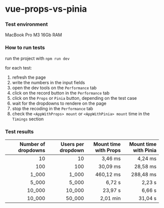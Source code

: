 # vue-props-vs-pinia

### Test environment

MacBook Pro M3 16Gb RAM

### How to run tests

run the project with `npm run dev`

for each test:

1. refresh the page
2. write the numbers in the input fields
3. open the dev tools on the `Performance` tab
4. click on the record button in the `Performance` tab
5. click on the `Props` or `Pinia` button, depending on the test case
6. wait for the dropdowns to rendere on the page
7. stop the recoding in the `Performance` tab
8. check the `<AppWithProps> mount` or `<AppWithPinia> mount` time in the `Timings` section

### Test results

| Number of dropdowns | Users per dropdown | Mount time with Props | Mount time with Pinia |
| ------------------: | -----------------: | --------------------: | --------------------: |
|                  10 |                 10 |               3,46 ms |               4,24 ms |
|                 100 |                100 |              30,09 ms |              28,58 ms |
|               1_000 |              1_000 |             460,12 ms |             288,48 ms |
|               5_000 |              5_000 |                6,72 s |                2,23 s |
|              10_000 |             10_000 |               23,97 s |                6,66 s |
|              10_000 |             50_000 |              2,01 min |               31,04 s |
